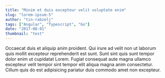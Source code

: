 ```yaml
---
title: "Minim et duis excepteur velit voluptate enim"
slug: "lorem-ipsum-5"
author: "tin-rabzelj"
tags: ["Angular", "Typescript", "Go"]
date: "2017-08-01"
thumbnail: "test"
---
```


Occaecat duis et aliquip anim proident. Qui irure ad velit non ut laborum quis mollit excepteur reprehenderit est sunt. Sunt sint quis sunt tempor dolor enim ut cupidatat Lorem. Fugiat consequat aute magna ullamco excepteur velit tempor sint tempor elit aliqua magna anim consectetur. Cillum quis do est adipisicing pariatur duis commodo amet non excepteur.
